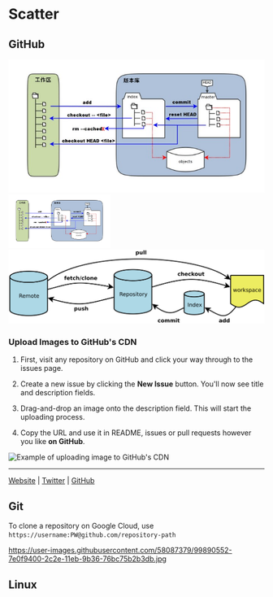 # Scatter

## GitHub

![Image of 1](https://github.com/rfmeng/Scatter/blob/main/Image/GitHub/1.jpg?raw=true)
<img src="https://github.com/rfmeng/Scatter/blob/main/Image/GitHub/1.jpg?raw=true" width="200">
![Image of 2](https://github.com/rfmeng/Scatter/blob/main/Image/GitHub/2.png?raw=true)

### Upload Images to GitHub's CDN

1. First, visit any repository on GitHub and click your way through to the issues page.

2. Create a new issue by clicking the **New Issue** button. You'll now see title and description fields. 

3. Drag-and-drop an image onto the description field. This will start the uploading process.

4. Copy the URL and use it in README, issues or pull requests however you like **on GitHub**.

<img src="https://user-images.githubusercontent.com/499192/57450172-1a955f80-725e-11e9-9fed-267179bdab15.gif" alt="Example of uploading image to GitHub's CDN" width="500px">

---
[Website](https://vinkla.dev/) | [Twitter](https://twitter.com/vinkla) | [GitHub](https://github.com/vinkla)

## Git
To clone a repository on Google Cloud, use `https://username:PW@github.com/repository-path`

https://user-images.githubusercontent.com/58087379/99890552-7e0f9400-2c2e-11eb-9b36-76bc75b2b3db.jpg

## Linux

